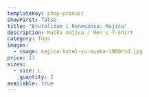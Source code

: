 ```yaml
---
templateKey: shop-product
showFirst: false
title: "Brutalizam i Renesansa: Majica"
description: Muška majica / Men's T-Shirt
category: Tops
images:
  - image: majica-hotel-yu-muska-1900rsd.jpg
price: 17
sizes:
  - size: L
    quantity: 2
available: true
---
```


